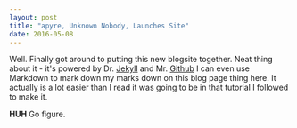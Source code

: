 ```yaml
---
layout: post
title: "apyre, Unknown Nobody, Launches Site"
date: 2016-05-08
---
```


Well. Finally got around to putting this new blogsite together. Neat thing about it - it's powered by Dr. [Jekyll](http://jekyllrb.com) and Mr. [Github](http://github.com) I can even use Markdown to mark down my marks down on this blog page thing here. It actually is a lot easier than I read it was going to be in that tutorial I followed to make it.

**HUH** Go figure.